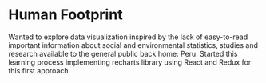 # Human Footprint

Wanted to explore data visualization inspired by the lack of easy-to-read important information about social and environmental statistics, studies and research available to the general public back home: Peru.
Started this learning process implementing recharts library using React and Redux for this first approach.
